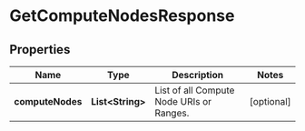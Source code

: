
# GetComputeNodesResponse

## Properties
Name | Type | Description | Notes
------------ | ------------- | ------------- | -------------
**computeNodes** | **List&lt;String&gt;** | List of all Compute Node URIs or Ranges. |  [optional]



